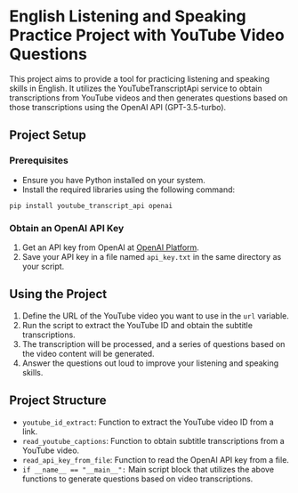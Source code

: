 # English Listening and Speaking Practice Project with YouTube Video Questions

This project aims to provide a tool for practicing listening and speaking skills in English. It utilizes the YouTubeTranscriptApi service to obtain transcriptions from YouTube videos and then generates questions based on those transcriptions using the OpenAI API (GPT-3.5-turbo).

## Project Setup

### Prerequisites
- Ensure you have Python installed on your system.
- Install the required libraries using the following command:
```
pip install youtube_transcript_api openai

```

### Obtain an OpenAI API Key
1. Get an API key from OpenAI at [OpenAI Platform](https://beta.openai.com/signup/).
2. Save your API key in a file named `api_key.txt` in the same directory as your script.

## Using the Project

1. Define the URL of the YouTube video you want to use in the `url` variable.
2. Run the script to extract the YouTube ID and obtain the subtitle transcriptions.
3. The transcription will be processed, and a series of questions based on the video content will be generated.
4. Answer the questions out loud to improve your listening and speaking skills.

## Project Structure

- `youtube_id_extract`: Function to extract the YouTube video ID from a link.
- `read_youtube_captions`: Function to obtain subtitle transcriptions from a YouTube video.
- `read_api_key_from_file`: Function to read the OpenAI API key from a file.
- `if __name__ == "__main__":` Main script block that utilizes the above functions to generate questions based on video transcriptions.

